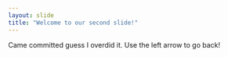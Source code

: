 ```yaml
---
layout: slide
title: "Welcome to our second slide!"
---
```

Came committed guess I overdid it.
Use the left arrow to go back!

